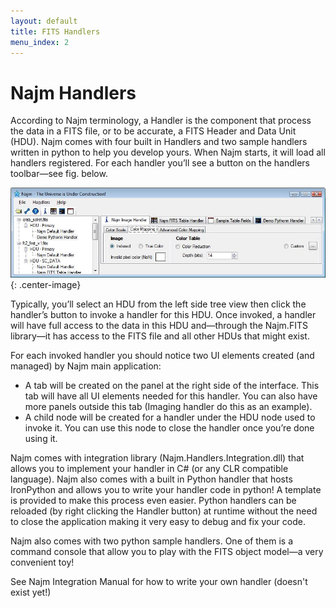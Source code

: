 ```yaml
---
layout: default
title: FITS Handlers
menu_index: 2
---
```


# Najm Handlers

According to Najm terminology, a Handler is the component that process the data in a FITS  file, or to be accurate, a FITS Header and Data Unit (HDU). Najm comes with four built in Handlers and two sample handlers written in python to help you develop yours. When Najm starts, it will load all handlers registered. For each handler you’ll see a button on the handlers toolbar—see fig. below.

![](assets/images/ss.handlers.jpg){: .center-image}

Typically, you’ll select an HDU from the left side tree view then click the handler’s button to invoke a handler for this HDU. Once invoked, a handler will have full access to the data in this HDU and—through the Najm.FITS library—it has access to the FITS file and all other HDUs that might exist.

   For each invoked handler you should notice two UI elements created (and managed) by Najm main application:
   - A tab will be created on the panel at the right side of the interface. This tab will have all UI elements needed for this handler. You can also have more panels outside this tab (Imaging handler do this as an example).
   - A child node will be created for a handler under the HDU node used to invoke it. You can use this node to close the handler once you’re done using it.

   Najm comes with integration library (Najm.Handlers.Integration.dll) that allows you to implement your handler in C# (or any CLR compatible language). Najm also comes with a built in Python handler that hosts IronPython and allows you to write your handler code in python! A template is provided to make this process even easier. Python handlers can be reloaded (by right clicking the Handler button) at runtime without the need to close the application making it very easy to debug and fix your code.

   Najm also comes with two python sample handlers. One of them is a command console that allow you to play with the FITS object model—a very convenient toy!

   See Najm Integration Manual for how to write your own handler (doesn't exist yet!)